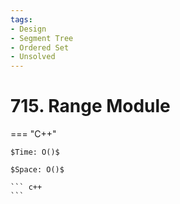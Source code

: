 ```yaml
---
tags:
- Design
- Segment Tree
- Ordered Set
- Unsolved
---
```



# 715. Range Module

=== "C++"

    $Time: O()$

    $Space: O()$

    ``` c++
    ```